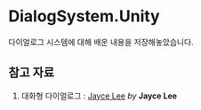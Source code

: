 # DialogSystem.Unity
다이얼로그 시스템에 대해 배운 내용을 저장해놓았습니다.  
## 참고 자료  
1) 대화형 다이얼로그 : [Jayce Lee](https://vvd.bz/fZq) _by_ __Jayce Lee__  
